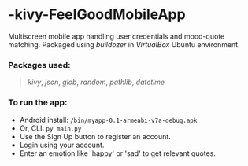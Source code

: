# -kivy-FeelGoodMobileApp

Multiscreen mobile app handling user credentials and mood-quote matching.
Packaged using *buildozer* in *VirtualBox* Ubuntu environment.

### Packages used:
> *kivy*, *json*, *glob*, *random*, *pathlib*, *datetime*

### To run the app: 
* Android install: `/bin/myapp-0.1-armeabi-v7a-debug.apk`
* Or, CLI: `py main.py`
* Use the Sign Up button to register an account.
* Login using your account.
* Enter an emotion like 'happy' or 'sad' to get relevant quotes.

